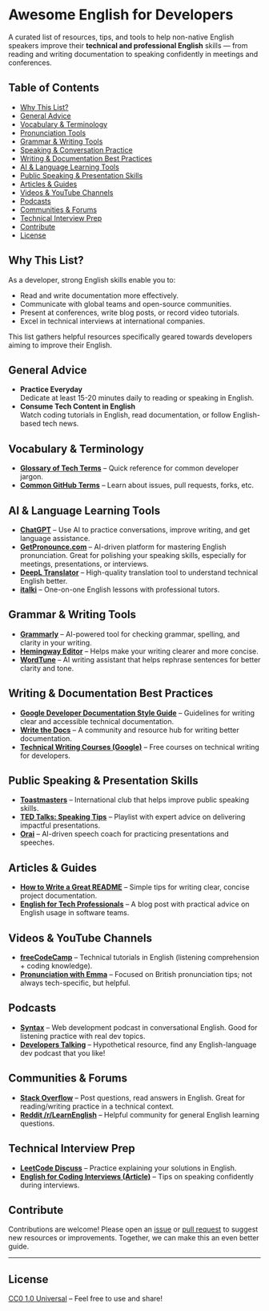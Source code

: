 # Awesome English for Developers 
A curated list of resources, tips, and tools to help non-native English speakers improve their **technical and professional English** skills — from reading and writing documentation to speaking confidently in meetings and conferences.



## Table of Contents

- [Why This List?](#why-this-list)
- [General Advice](#general-advice)
- [Vocabulary & Terminology](#vocabulary--terminology)
- [Pronunciation Tools](#pronunciation-tools)
- [Grammar & Writing Tools](#grammar--writing-tools)
- [Speaking & Conversation Practice](#speaking--conversation-practice)
- [Writing & Documentation Best Practices](#writing--documentation-best-practices)
- [AI & Language Learning Tools](#ai--language-learning-tools)
- [Public Speaking & Presentation Skills](#public-speaking--presentation-skills)
- [Articles & Guides](#articles--guides)
- [Videos & YouTube Channels](#videos--youtube-channels)
- [Podcasts](#podcasts)
- [Communities & Forums](#communities--forums)
- [Technical Interview Prep](#technical-interview-prep)
- [Contribute](#contribute)
- [License](#license)



## Why This List?

As a developer, strong English skills enable you to:
- Read and write documentation more effectively.
- Communicate with global teams and open-source communities.
- Present at conferences, write blog posts, or record video tutorials.
- Excel in technical interviews at international companies.

This list gathers helpful resources specifically geared towards developers aiming to improve their English.



## General Advice

- **Practice Everyday**  
  Dedicate at least 15-20 minutes daily to reading or speaking in English.  
- **Consume Tech Content in English**  
  Watch coding tutorials in English, read documentation, or follow English-based tech news.



## Vocabulary & Terminology

- **[Glossary of Tech Terms](https://some-example-site.com/tech-terms)** – Quick reference for common developer jargon.  
- **[Common GitHub Terms](https://docs.github.com/en/get-started)** – Learn about issues, pull requests, forks, etc.



## AI & Language Learning Tools

- **[ChatGPT](https://chat.openai.com/)** – Use AI to practice conversations, improve writing, and get language assistance.  
- **[GetPronounce.com](https://getpronounce.com/)** – AI-driven platform for mastering English pronunciation. Great for polishing your speaking skills, especially for meetings, presentations, or interviews.  
- **[DeepL Translator](https://www.deepl.com/translator)** – High-quality translation tool to understand technical English better.  
- **[italki](https://www.italki.com/)** – One-on-one English lessons with professional tutors.  



## Grammar & Writing Tools

- **[Grammarly](https://www.grammarly.com/)** – AI-powered tool for checking grammar, spelling, and clarity in your writing.  
- **[Hemingway Editor](https://hemingwayapp.com/)** – Helps make your writing clearer and more concise.  
- **[WordTune](https://www.wordtune.com/)** – AI writing assistant that helps rephrase sentences for better clarity and tone.  



## Writing & Documentation Best Practices

- **[Google Developer Documentation Style Guide](https://developers.google.com/style)** – Guidelines for writing clear and accessible technical documentation.  
- **[Write the Docs](https://www.writethedocs.org/)** – A community and resource hub for writing better documentation.  
- **[Technical Writing Courses (Google)](https://developers.google.com/tech-writing)** – Free courses on technical writing for developers.  



## Public Speaking & Presentation Skills

- **[Toastmasters](https://www.toastmasters.org/)** – International club that helps improve public speaking skills.  
- **[TED Talks: Speaking Tips](https://www.ted.com/playlists/226/before_public_speaking)** – Playlist with expert advice on delivering impactful presentations.  
- **[Orai](https://www.orai.com/)** – AI-driven speech coach for practicing presentations and speeches.  



## Articles & Guides

- **[How to Write a Great README](https://www.makeareadme.com/)** – Simple tips for writing clear, concise project documentation.  
- **[English for Tech Professionals](https://some-blog-post.com)** – A blog post with practical advice on English usage in software teams.



## Videos & YouTube Channels

- **[freeCodeCamp](https://www.youtube.com/c/Freecodecamp)** – Technical tutorials in English (listening comprehension + coding knowledge).  
- **[Pronunciation with Emma](https://www.youtube.com/c/pronunciationwithemma)** – Focused on British pronunciation tips; not always tech-specific, but helpful.



## Podcasts

- **[Syntax](https://syntax.fm/)** – Web development podcast in conversational English. Good for listening practice with real dev topics.  
- **[Developers Talking](https://example.com/developers-talking)** – Hypothetical resource, find any English-language dev podcast that you like!



## Communities & Forums

- **[Stack Overflow](https://stackoverflow.com/)** – Post questions, read answers in English. Great for reading/writing practice in a technical context.  
- **[Reddit /r/LearnEnglish](https://www.reddit.com/r/LearnEnglish/)** – Helpful community for general English learning questions.



## Technical Interview Prep

- **[LeetCode Discuss](https://leetcode.com/discuss/)** – Practice explaining your solutions in English.  
- **[English for Coding Interviews (Article)](https://some-site.com/english-for-coding-interviews)** – Tips on speaking confidently during interviews.



## Contribute

Contributions are welcome! Please open an [issue](../../issues) or [pull request](../../pulls) to suggest new resources or improvements. Together, we can make this an even better guide.

---

## License

[CC0 1.0 Universal](./LICENSE) – Feel free to use and share!
